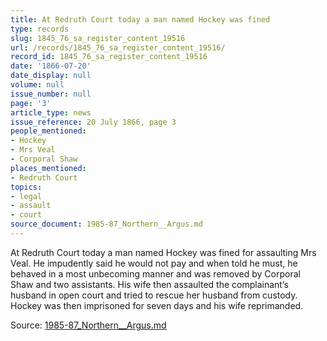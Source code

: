 ```yaml
---
title: At Redruth Court today a man named Hockey was fined
type: records
slug: 1845_76_sa_register_content_19516
url: /records/1845_76_sa_register_content_19516/
record_id: 1845_76_sa_register_content_19516
date: '1866-07-20'
date_display: null
volume: null
issue_number: null
page: '3'
article_type: news
issue_reference: 20 July 1866, page 3
people_mentioned:
- Hockey
- Mrs Veal
- Corporal Shaw
places_mentioned:
- Redruth Court
topics:
- legal
- assault
- court
source_document: 1985-87_Northern__Argus.md
---
```


At Redruth Court today a man named Hockey was fined for assaulting Mrs Veal.  He impudently said he would not pay and when told he must, he behaved in a most unbecoming manner and was removed by Corporal Shaw and two assistants.  His wife then assaulted the complainant’s husband in open court and tried to rescue her husband from custody.  Hockey was then imprisoned for seven days and his wife reprimanded.

Source: [1985-87_Northern__Argus.md](/downloads/markdown/1985-87_Northern__Argus.md)
